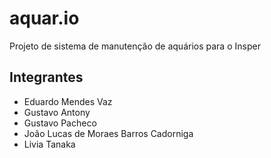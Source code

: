 # aquar.io

Projeto de sistema de manutenção de aquários para o Insper


## Integrantes  

* Eduardo Mendes Vaz  
* Gustavo Antony  
* Gustavo Pacheco  
* João Lucas de Moraes Barros Cadorniga  
* Livia Tanaka